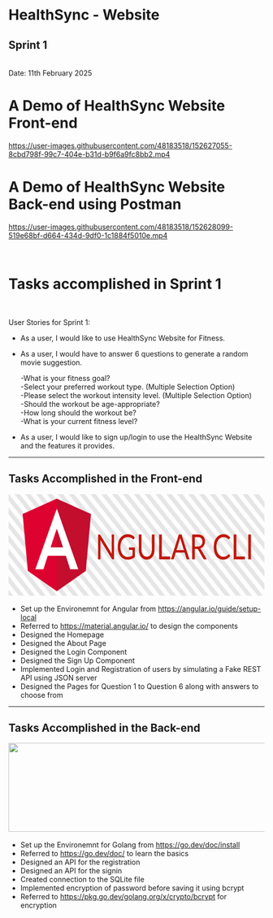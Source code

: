 <h1>HealthSync - Website</h1>
<h2>Sprint 1</h2> <br>
Date: 11th February 2025


<h1>A Demo of HealthSync Website Front-end</h1>

https://user-images.githubusercontent.com/48183518/152627055-8cbd798f-99c7-404e-b31d-b9f6a9fc8bb2.mp4

<h1>A Demo of HealthSync Website Back-end using Postman</h1>


https://user-images.githubusercontent.com/48183518/152628099-519e68bf-d664-434d-9df0-1c1884f5010e.mp4


<br>
<h1>Tasks accomplished in Sprint 1</h1>
<br>

User Stories for Sprint 1:
* As a user, I would like to use HealthSync Website for Fitness. 

- As a user, I would have to answer 6 questions to generate a random movie suggestion.

  
    -What is your fitness goal?<br>
    -Select your preferred workout type. (Multiple Selection Option)<br>
    -Please select the workout intensity level. (Multiple Selection Option)<br>
    -Should the workout be age-appropriate?<br>
    -How long should the workout be?<br>
    -What is your current fitness level?<br>
    

- As a user, I would like to sign up/login to use the HealthSync Website and the features it provides.

<hr>

<h2>Tasks Accomplished in the Front-end</h2>

<img src="https://github.com/sriramthota1/Esync/blob/77bff5122b65585c60d7a7ef6425a2fd8488d44a/Files/Angular-CLI-Logo.png" height="200" width="650"/>

- Set up the Environemnt for Angular from https://angular.io/guide/setup-local
- Referred to https://material.angular.io/ to design the components
- Designed the Homepage
- Designed the About Page
- Designed the Login Component
- Designed the Sign Up Component
- Implemented Login and Registration of users by simulating a Fake REST API using JSON server
- Designed the Pages for Question 1 to Question 6 along with answers to choose from

<hr>
<h2>Tasks Accomplished in the Back-end</h2>

<img src="https://github.com/Ashel1/WhatToWatch/blob/5fa54d47f8c0b96912c5378442eec04433270f0f/images/go.png" height="175" width="550"/>

- Set up the Environemnt for Golang from https://go.dev/doc/install
- Referred to https://go.dev/doc/ to learn the basics
- Designed an API for the registration
- Designed an API for the signin
- Created connection to the SQLite file
- Implemented encryption of password before saving it using bcrypt
- Referred to https://pkg.go.dev/golang.org/x/crypto/bcrypt for encryption
